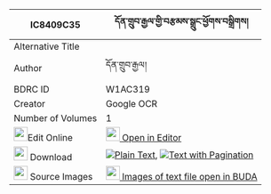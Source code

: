 |IC8409C35|དོན་གྲུབ་རྒྱལ་གྱི་བརྩམས་སྒྲུང་ཕྱོགས་བསྒྲིགས། 
| --- | --- 
|Alternative Title |
|Author| དོན་གྲུབ་རྒྱལ།
|BDRC ID | W1AC319
|Creator | Google OCR
|Number of Volumes| 1
|<img width="25" src="https://img.icons8.com/color/25/000000/edit-property.png">Edit Online| [<img width="25" src="https://avatars.githubusercontent.com/u/45091458?s=200&v=4"> Open in Editor](http://editor.openpecha.org/IC8409C35)
|<img width="25" src="https://img.icons8.com/fluent/48/000000/download-2.png"/>  Download | [![](https://img.icons8.com/color/20/000000/txt.png)Plain Text](https://github.com/Openpecha/IC8409C35/releases/download/v2/dondrub_gyal_gyi_tsam_drung_ch_plain_IC8409C35.zip), [![](https://img.icons8.com/color/20/000000/txt.png)Text with Pagination](https://github.com/Openpecha/IC8409C35/releases/download/v2/dondrub_gyal_gyi_tsam_drung_ch_pages_IC8409C35.zip)
|<img width="25" src="https://img.icons8.com/plasticine/100/000000/pictures-folder.png"/>  Source Images | [<img width="25" src="https://library.bdrc.io/icons/BUDA-small.svg"> Images of text file open in BUDA](https://library.bdrc.io/show/bdr:W1AC319)